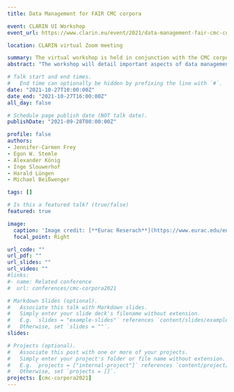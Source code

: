 ```yaml
---
title: Data Management for FAIR CMC corpora

event: CLARIN UI Workshop
event_url: https://www.clarin.eu/event/2021/data-management-fair-cmc-corpora

location: CLARIN virtual Zoom meeting

summary: The virtual workshop is held in conjunction with the CMC corpora 2021 conference.
abstract: "The workshop will detail important aspects of data management as it applies to CMC corpora, for example, how data should be collected, which metadata to record, which data formats are advisable, and which legal concerns need to be considered when CMC corpora are supposed to be Findable, Accessible, Interoperable and Reusable at the end of a project. The workshop is aimed at early career researchers or researchers that are about to start a new project in the field of CMC corpora."

# Talk start and end times.
#   End time can optionally be hidden by prefixing the line with `#`.
date: "2021-10-27T10:00:00Z"
date_end: "2021-10-27T16:00:00Z"
all_day: false

# Schedule page publish date (NOT talk date).
publishDate: "2021-09-28T00:00:00Z"

profile: false
authors:
- Jennifer-Carmen Frey
- Egon W. Stemle
- Alexander König
- Inge Slouwerhof
- Harald Lüngen
- Michael Beißwenger

tags: []

# Is this a featured talk? (true/false)
featured: true

image:
  caption: 'Image credit: [**Eurac Reserach**](https://www.eurac.edu/en/meeting-management)'
  focal_point: Right

url_code: ""
url_pdf: ""
url_slides: ""
url_video: ""
#links:
#- name: Related conference
#  url: conferences/cmc-corpora2021

# Markdown Slides (optional).
#   Associate this talk with Markdown slides.
#   Simply enter your slide deck's filename without extension.
#   E.g. `slides = "example-slides"` references `content/slides/example-slides.md`.
#   Otherwise, set `slides = ""`.
slides:

# Projects (optional).
#   Associate this post with one or more of your projects.
#   Simply enter your project's folder or file name without extension.
#   E.g. `projects = ["internal-project"]` references `content/project/deep-learning/index.md`.
#   Otherwise, set `projects = []`.
projects: [cmc-corpora2021]
---
```

